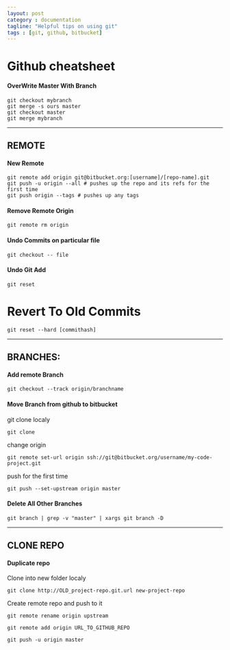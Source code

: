 ```yaml
---
layout: post
category : documentation
tagline: "Helpful tips on using git"
tags : [git, github, bitbucket]
---
```


# Github cheatsheet

#### OverWrite Master With Branch
```
git checkout mybranch
git merge -s ours master
git checkout master
git merge mybranch
```


* * *

## REMOTE


#### New Remote
```
git remote add origin git@bitbucket.org:[username]/[repo-name].git
git push -u origin --all # pushes up the repo and its refs for the first time
git push origin --tags # pushes up any tags
```

#### Remove Remote Origin
```
git remote rm origin
```

#### Undo Commits on particular file
```
git checkout -- file
```

#### Undo Git Add
```
git reset
```

# Revert To Old Commits
```
git reset --hard [commithash]
```


* * *

## BRANCHES:

#### Add remote Branch
```
git checkout --track origin/branchname
```

#### Move Branch from github to bitbucket
git clone localy
```
git clone
```
change origin
```
git remote set-url origin ssh://git@bitbucket.org/username/my-code-project.git
```
push for the first time
```
git push --set-upstream origin master
```

#### Delete All Other Branches
```
git branch | grep -v "master" | xargs git branch -D
```


* * *

## CLONE REPO

#### Duplicate repo
Clone into new folder localy
```
git clone http://OLD_project-repo.git.url new-project-repo
```
Create remote repo and push to it

```
git remote rename origin upstream
```
```
git remote add origin URL_TO_GITHUB_REPO
```
```
git push -u origin master
```
